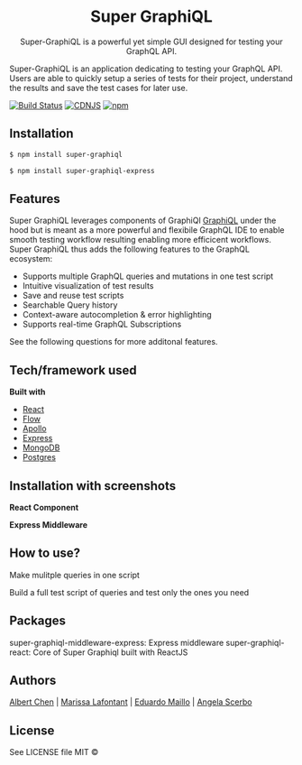 <h1 align="center">Super GraphiQL</h1>
<p align="center">Super-GraphiQL is a powerful yet simple GUI designed for testing your GraphQL API.</p>

Super-GraphiQL is an application dedicating to testing your GraphQL API. Users are able to quickly setup a series of tests for their project, understand the results and save the test cases for later use.

[![Build Status](https://travis-ci.org/graphql/graphiql.svg?branch=master)](https://travis-ci.org/graphql/graphiql)
[![CDNJS](https://img.shields.io/cdnjs/v/graphiql.svg)](https://cdn.jsdelivr.net/npm/super-graphiql@latest/super-graphiql.min.js) 
[![npm](https://img.shields.io/npm/v/graphiql.svg)](https://www.npmjs.com/package/super-graphiql) 

## Installation
```sh
$ npm install super-graphiql

$ npm install super-graphiql-express
```
## Features 
Super GraphiQL leverages components of GraphiQl [GraphiQL](https://github.com/graphql/graphiql) under the hood but is meant as a more powerful and flexibile GraphQL IDE to enable smooth testing workflow resulting enabling more efficicent workflows. Super GraphiQL thus adds the following features to the GraphQL ecosystem:
  
  - Supports multiple GraphQL queries and mutations in one test script
  - Intuitive visualization of test results
  - Save and reuse test scripts
  - Searchable Query history
  - Context-aware autocompletion & error highlighting
  - Supports real-time GraphQL Subscriptions

See the following questions for more additonal features.

## Tech/framework used


<b>Built with</b>
- [React]()
- [Flow]()
- [Apollo]()
- [Express]()
- [MongoDB]()
- [Postgres]()


## Installation with screenshots 
<b>React Component</b>

<b>Express Middleware</b> 


## How to use?
Make mulitple queries in one script


Build a full test script of queries and test only the ones you need


## Packages
super-graphiql-middleware-express: Express middleware
super-graphiql-react: Core of Super Graphiql built with ReactJS


## Authors

<!-- [![Albert Chen](https://avatars3.githubusercontent.com/u/23642624?s=400&v=4?raw=true)](https://github.com/ac3639) | 
[![Marissa Lafontant](https://avatars3.githubusercontent.com/u/31493327?s=460&v=4?raw=true)](https://github.com/mlafontant) | 
[![Eduardo Maillo](https://avatars2.githubusercontent.com/u/33046720?s=400&v=4?raw=true)](https://github.com/eduardomaillo) | 
[![Angela Scerbo](https://avatars2.githubusercontent.com/u/11137912?s=400&v=4?raw=true)](https://github.com/angelascerbo)
---|---|---|--- -->
[Albert Chen](https://github.com/ac3639) | [Marissa Lafontant](https://github.com/mlafontant) | [Eduardo Maillo](https://github.com/eduardomaillo) | [Angela Scerbo](https://github.com/angelascerbo)


## License
See LICENSE file
MIT ©

